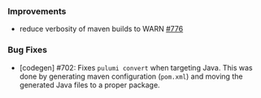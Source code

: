 ### Improvements

- reduce verbosity of maven builds to WARN
 [#776](https://github.com/pulumi/pulumi-java/pull/776)

### Bug Fixes

- [codegen] #702: Fixes `pulumi convert` when targeting Java. 
  This was done by generating maven configuration (`pom.xml`) and moving the generated Java files to a proper package. 
